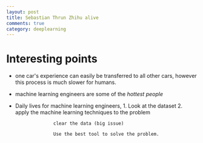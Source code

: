 ```yaml
---
layout: post
title: Sebastian Thrun Zhihu alive
comments: true
category: deeplearning
---
```




# Interesting points
+ one car's experience can  easily be transferred to all other cars, however this process is much slower for humans.
+ machine learning engineers are some of the *hottest people* 
+ Daily lives for machine learning engineers, 
         1. Look at the dataset
		   2. apply the machine learning techniques to the problem
		   
		            clear the data (big issue)
					
				    Use the best tool to solve the problem.



